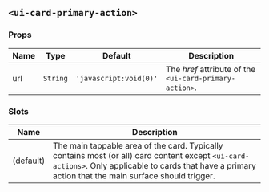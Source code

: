 ## `<ui-card-primary-action>`

### Props

| Name | Type     | Default                | Description                                             |
| ---- | -------- | ---------------------- | ------------------------------------------------------- |
| url  | `String` | `'javascript:void(0)'` | The _href_ attribute of the `<ui-card-primary-action>`. |

### Slots

| Name      | Description                                                                                                                                                                                             |
| --------- | ------------------------------------------------------------------------------------------------------------------------------------------------------------------------------------------------------- |
| (default) | The main tappable area of the card. Typically contains most (or all) card content except `<ui-card-actions>`. Only applicable to cards that have a primary action that the main surface should trigger. |
